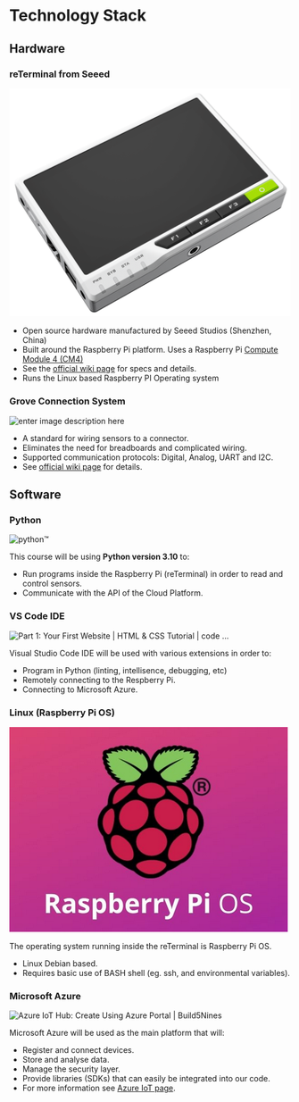 # Technology Stack

## Hardware

### reTerminal from Seeed

![hardware platform used for the course: reTerminal](assets/tech-stack-reterminal.png ':size=500')

- Open source hardware manufactured by Seeed Studios (Shenzhen, China)
- Built around the Raspberry Pi platform. Uses a Raspberry Pi [Compute Module 4 (CM4)](https://www.raspberrypi.com/products/compute-module-4/?variant=raspberry-pi-cm4001000)
- See the [official wiki page](https://wiki.seeedstudio.com/reTerminal/) for specs and details.
- Runs the Linux based Raspberry PI  Operating system 


### Grove Connection System

![enter image description here](https://files.seeedstudio.com/wiki/GroveSystem/images/starter_kit_main.jpg)

- A standard for wiring sensors to a connector.
- Eliminates the need for breadboards and complicated wiring.
- Supported communication protocols: Digital, Analog, UART and I2C.
- See [official wiki page](https://wiki.seeedstudio.com/Grove_System/) for details.

## Software

### Python

![python™](https://www.python.org/static/img/python-logo.png)

This course will  be using **Python version 3.10** to:
- Run programs inside the Raspberry Pi (reTerminal) in order to read and control sensors.
- Communicate with the API of the Cloud Platform.

### VS Code IDE

![Part 1: Your First Website | HTML & CSS Tutorial | code ...](https://external-content.duckduckgo.com/iu/?u=https%3A%2F%2Fcode.makery.ch%2Flibrary%2Fhtml-css%2Fpart1%2Fvs-code-logo.png&f=1&nofb=1)

Visual Studio Code IDE will be used with various extensions in order to:
-  Program in Python (linting, intellisence, debugging, etc)
- Remotely connecting to the Respberry Pi.
- Connecting to Microsoft Azure.

### Linux (Raspberry Pi OS)

![Logo for raspberry pi os](assets/tech-stack-raspberry-pi-os.png ':size=400')

The operating system running inside the reTerminal is Raspberry Pi OS.
- Linux Debian based.
- Requires basic use of BASH shell (eg. ssh, and environmental variables).

### Microsoft Azure

![Azure IoT Hub: Create Using Azure Portal | Build5Nines](https://external-content.duckduckgo.com/iu/?u=https%3A%2F%2Fi1.wp.com%2Fbuild5nines.com%2Fwp-content%2Fuploads%2F2019%2F12%2FAzure_IoT_Hub_Featured_Image.jpg%3Fresize%3D1080%252C675%26ssl%3D1&f=1&nofb=1 ':size=400')

 Microsoft Azure will be used as the main platform that will:
 - Register and connect devices.
 - Store and analyse data.
 - Manage the security layer.
 - Provide libraries (SDKs) that can easily be integrated into our code.
 - For more information see [Azure IoT page](https://azure.microsoft.com/en-us/overview/iot/).